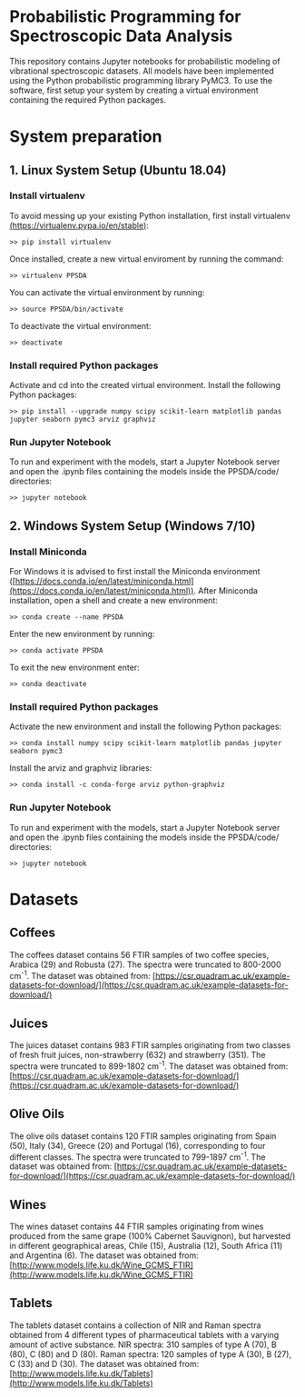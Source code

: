 # Probabilistic Programming for Spectroscopic Data Analysis
This repository contains Jupyter notebooks for probabilistic modeling of vibrational spectroscopic datasets. All models have been implemented using the Python probabilistic programming library PyMC3. To use the software, first setup your system by creating a virtual environment containing the required Python packages.

# System preparation

## 1. Linux System Setup (Ubuntu 18.04)

### Install virtualenv

To avoid messing up your existing Python installation, first install virtualenv [(https://virtualenv.pypa.io/en/stable)](https://virtualenv.pypa.io/en/stable/):

```
>> pip install virtualenv
```

Once installed, create a new virtual enviroment by running the command:

```
>> virtualenv PPSDA
```

You can activate the virtual environment by running:
```
>> source PPSDA/bin/activate
```

To deactivate the virtual environment:
```
>> deactivate
```

### Install required Python packages

Activate and cd into the created virtual environment. Install the following Python packages:
```
>> pip install --upgrade numpy scipy scikit-learn matplotlib pandas jupyter seaborn pymc3 arviz graphviz
```

### Run Jupyter Notebook

To run and experiment with the models, start a Jupyter Notebook server and open the .ipynb files containing the models inside the PPSDA/code/ directories:
```
>> jupyter notebook
```

## 2. Windows System Setup (Windows 7/10)

### Install Miniconda

For Windows it is advised to first install the Miniconda environment ([https://docs.conda.io/en/latest/miniconda.html](https://docs.conda.io/en/latest/miniconda.html)). After Miniconda installation, open a shell and create a new environment:
```
>> conda create --name PPSDA
```

Enter the new environment by running:
```
>> conda activate PPSDA
```

To exit the new environment enter:
```
>> conda deactivate
```

### Install required Python packages

Activate the new environment and install the following Python packages: 
```
>> conda install numpy scipy scikit-learn matplotlib pandas jupyter seaborn pymc3
```

Install the arviz and graphviz libraries:
```
>> conda install -c conda-forge arviz python-graphviz
```

### Run Jupyter Notebook

To run and experiment with the models, start a Jupyter Notebook server and open the .ipynb files containing the models inside the PPSDA/code/ directories:
```
>> jupyter notebook
```

# Datasets

## Coffees
The coffees dataset contains 56 FTIR samples of two coffee species, Arabica (29) and Robusta (27). The spectra were truncated to 800-2000 cm<sup>-1</sup>. The dataset was obtained from: [https://csr.quadram.ac.uk/example-datasets-for-download/](https://csr.quadram.ac.uk/example-datasets-for-download/)

## Juices
The juices dataset contains 983 FTIR samples originating from two classes of fresh fruit juices, non-strawberry (632) and strawberry (351). The spectra were truncated to 899-1802 cm<sup>-1</sup>.  The dataset was obtained from: [https://csr.quadram.ac.uk/example-datasets-for-download/](https://csr.quadram.ac.uk/example-datasets-for-download/)

## Olive Oils
The olive oils dataset contains 120 FTIR samples originating from Spain (50), Italy (34), Greece (20) and Portugal (16), corresponding to four different classes. The spectra were truncated to 799-1897 cm<sup>-1</sup>. The dataset was obtained from: [https://csr.quadram.ac.uk/example-datasets-for-download/](https://csr.quadram.ac.uk/example-datasets-for-download/)

## Wines
The wines dataset contains 44 FTIR samples originating from wines produced from the same grape (100% Cabernet Sauvignon), but harvested in different geographical areas, Chile (15), Australia (12), South Africa (11) and Argentina (6). The dataset was obtained from: [http://www.models.life.ku.dk/Wine_GCMS_FTIR](http://www.models.life.ku.dk/Wine_GCMS_FTIR)

## Tablets
The tablets dataset contains a collection of NIR and Raman spectra obtained from 4 different types of pharmaceutical tablets with a varying amount of active substance. NIR spectra: 310 samples of type A (70), B (80), C (80) and D (80). Raman spectra: 120 samples of type A (30), B (27), C (33) and D (30). The dataset was obtained from: [http://www.models.life.ku.dk/Tablets](http://www.models.life.ku.dk/Tablets)
